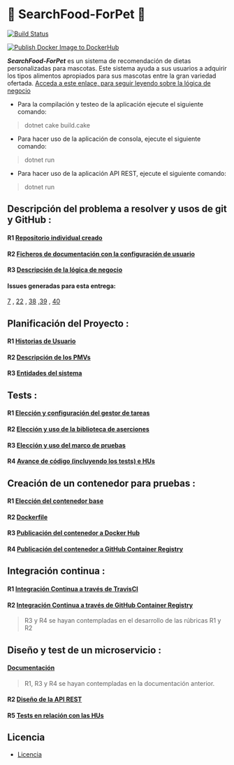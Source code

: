 # :meat_on_bone: SearchFood-ForPet :dog:

[![Build Status](https://github.com/ccvaillant1992/SearchFood-ForPet/actions/workflows/docker-image-GHCR.yml/badge.svg)](https://github.com/ccvaillant1992/SearchFood-ForPet/actions/workflows/docker-image-GHCR.yml)

[![Publish Docker Image to DockerHub](https://github.com/ccvaillant1992/SearchFood-ForPet/actions/workflows/docker-image.yml/badge.svg)](https://github.com/ccvaillant1992/SearchFood-ForPet/actions/workflows/docker-image.yml)

_**SearchFood-ForPet**_ es un sistema de recomendación de dietas personalizadas para mascotas. Este sistema ayuda a sus usuarios a adquirir los tipos alimentos apropiados para sus mascotas entre la gran variedad ofertada. 
[Acceda a este enlace, para seguir leyendo sobre la lógica de negocio](https://github.com/ccvaillant1992/SearchFood-ForPet/blob/master/docs/LógicaNegocioDelProyecto.md) 

- Para la compilación y testeo de la aplicación ejecute el siguiente comando:

> dotnet cake build.cake

- Para hacer uso de la aplicación de consola, ejecute el siguiente comando:

> dotnet run

- Para hacer uso de la aplicación API REST, ejecute el siguiente comando:

> dotnet run

## **Descripción del problema a resolver y usos de git y GitHub** :

#### R1 [Repositorio individual creado](https://github.com/ccvaillant1992/SearchFood-ForPet)

#### R2 [Ficheros de documentación con la configuración de usuario](https://github.com/ccvaillant1992/SearchFood-ForPet/blob/master/docs/Inicio-EntornoTrabajo.md)

#### R3 [Descripción de la lógica de negocio](https://github.com/ccvaillant1992/SearchFood-ForPet/blob/master/docs/LógicaNegocioDelProyecto.md)

#### Issues generadas para esta entrega:

[7](https://github.com/ccvaillant1992/SearchFood-ForPet/issues/7) ,  [22](https://github.com/ccvaillant1992/SearchFood-ForPet/issues/22) , [38](https://github.com/ccvaillant1992/SearchFood-ForPet/issues/38) ,[39](https://github.com/ccvaillant1992/SearchFood-ForPet/issues/39) ,  [40](https://github.com/ccvaillant1992/SearchFood-ForPet/issues/40)

## **Planificación del Proyecto** :

#### R1 [Historias de Usuario](https://github.com/ccvaillant1992/SearchFood-ForPet/blob/master/docs/HU.md)

#### R2 [Descripción de los PMVs](https://github.com/ccvaillant1992/SearchFood-ForPet/blob/master/docs/PMV.md)

#### R3 [Entidades del sistema](https://github.com/ccvaillant1992/SearchFood-ForPet/blob/master/cc.yaml)

## **Tests** :

#### R1 [Elección y configuración del gestor de tareas](https://github.com/ccvaillant1992/SearchFood-ForPet/blob/master/docs/GestorDeTareas.md)

#### R2 [Elección y uso de la biblioteca de aserciones](https://github.com/ccvaillant1992/SearchFood-ForPet/blob/master/docs/BibliotecaAserciones.md)

#### R3 [Elección y uso del marco de pruebas](https://github.com/ccvaillant1992/SearchFood-ForPet/blob/master/docs/MarcoDePrueba.md)

#### R4 [Avance de código (incluyendo los tests) e HUs](https://github.com/ccvaillant1992/SearchFood-ForPet/blob/master/cc.yaml)

## **Creación de un contenedor para pruebas** :

#### R1 [Elección del contenedor base](https://github.com/ccvaillant1992/SearchFood-ForPet/blob/master/docs/ElecciónContenedorBase.md)

#### R2 [Dockerfile](https://github.com/ccvaillant1992/SearchFood-ForPet/blob/master/Dockerfile)

#### R3 [Publicación del contenedor a Docker Hub](https://github.com/ccvaillant1992/SearchFood-ForPet/blob/master/docs/PublicaciónContenedor-DockerHub.md)

#### R4 [Publicación del contenedor a GitHub Container Registry](https://github.com/ccvaillant1992/SearchFood-ForPet/blob/master/docs/PublicaciónContenedor-GitHubContainerRegistry.md)

## **Integración continua** :

#### R1 [Integración Continua a través de TravisCI](https://github.com/ccvaillant1992/SearchFood-ForPet/blob/master/docs/Integraci%C3%B3nContinua-Travis.md)

#### R2 [Integración Continua a través de GitHub Container Registry](https://github.com/ccvaillant1992/SearchFood-ForPet/blob/master/docs/PublicaciónContenedor-GitHubContainerRegistry.md)

> R3 y R4 se hayan contempladas en el desarrollo de las rúbricas R1 y R2

## **Diseño y test de un microservicio** :

#### [Documentación](https://github.com/ccvaillant1992/SearchFood-ForPet/blob/master/docs/DiseñoYTests-Microservicio.md)

> R1, R3 y R4 se hayan contempladas en la documentación anterior.

#### R2 [Diseño de la API REST](https://github.com/ccvaillant1992/SearchFood-ForPet/blob/master/docs/Diseño-API-REST.md)

#### R5 [Tests en relación con las HUs](https://github.com/ccvaillant1992/SearchFood-ForPet/blob/master/docs/TestsAPI.md)

## Licencia
* [Licencia](LICENSE)

